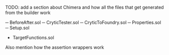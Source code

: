 TODO: add a section about Chimera and how all the files that get generated from the builder work 

─ BeforeAfter.sol
─ CryticTester.sol
─ CryticToFoundry.sol
─ Properties.sol
─ Setup.sol
- TargetFunctions.sol

Also mention how the assertion wrappers work 